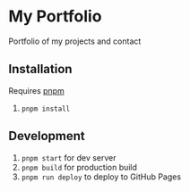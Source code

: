 # My Portfolio

Portfolio of my projects and contact

## Installation

Requires [pnpm](https://pnpm.io/)

1. `pnpm install`

## Development

1. `pnpm start` for dev server
2. `pnpm build` for production build
3. `pnpm run deploy` to deploy to GitHub Pages
